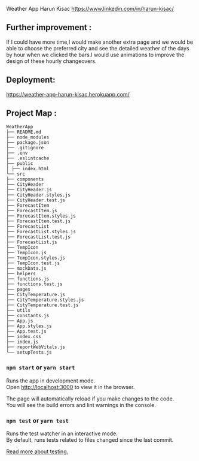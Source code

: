 Weather App
Harun Kisac
https://www.linkedin.com/in/harun-kisac/

## Further improvement :

If I could have more time,I would make another extra page and we would be able to choose the preferred city and see the detailed weather of the days by hour when we clicked the bars.I would use animations to improve the design of these hourly changeovers.

## Deployment:

https://weather-app-harun-kisac.herokuapp.com/

## Project Map :

```
WeatherApp
├── README.md
├── node_modules
├── package.json
├── .gitignore
├── .env
├── .eslintcache
├── public
│ ├── index.html
└── src
├── components
├── CityHeader
├── CityHeader.js
├── CityHeader.styles.js
├── CityHeader.test.js
├── ForecastItem
├── ForecastItem.js
├── ForecastItem.styles.js
├── ForecastItem.test.js
├── ForecastList
├── ForecastList.styles.js
├── ForecastList.test.js
├── ForecastList.js
├── TempIcon
├── TempIcon.js
├── TempIcon.styles.js
├── TempIcon.test.js
├── mockData.js
├── helpers
├── functions.js
├── functions.test.js
├── pages
├── CityTemperature.js
├── CityTemperature.styles.js
├── CityTemperature.test.js
├── utils
├── constants.js
├── App.js
├── App.styles.js
├── App.test.js
├── index.css
├── index.js
├── reportWebVitals.js
└── setupTests.js
```

### `npm start` or `yarn start`

Runs the app in development mode.<br>
Open [http://localhost:3000](http://localhost:3000) to view it in the browser.

The page will automatically reload if you make changes to the code.<br>
You will see the build errors and lint warnings in the console.

### `npm test` or `yarn test`

Runs the test watcher in an interactive mode.<br>
By default, runs tests related to files changed since the last commit.

[Read more about testing.](https://facebook.github.io/create-react-app/docs/running-tests)
